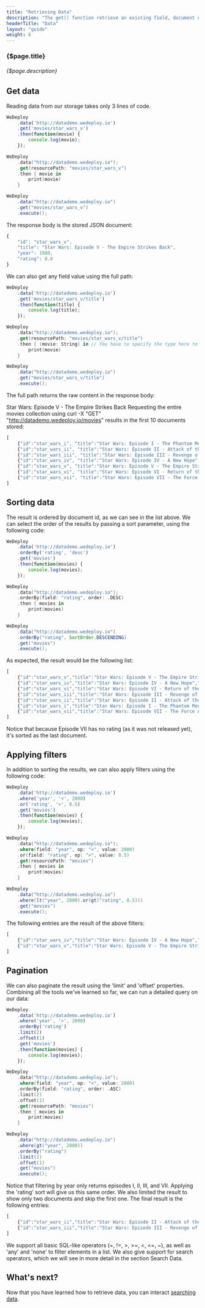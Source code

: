 ```yaml
---
title: "Retrieving Data"
description: "The get() function retrieve an existing field, document or collection in the database."
headerTitle: "Data"
layout: "guide"
weight: 6
---
```


### {$page.title}

###### {$page.description}

<article id="1">

## Get data

Reading data from our storage takes only 3 lines of code.

```javascript
WeDeploy
	.data('http://datademo.wedeploy.io')
	.get('movies/star_wars_v')
	.then(function(movie) {
		console.log(movie);
	});
```
```swift
WeDeploy
	.data("http://datademo.wedeploy.io");
	.get(resourcePath: "movies/star_wars_v")
	.then { movie in
		print(movie)
	}
```
```java
WeDeploy
	.data("http://datademo.wedeploy.io")
	.get("movies/star_wars_v")
	.execute();
```

The response body is the stored JSON document:

```javascript
{
	"id": "star_wars_v",
	"title": "Star Wars: Episode V - The Empire Strikes Back",
	"year": 1980,
	"rating": 8.8
}
```

We can also get any field value using the full path:

```javascript
WeDeploy
	.data('http://datademo.wedeploy.io')
	.get('movies/star_wars_v/title')
	.then(function(title) {
		console.log(title);
	});
```
```swift
WeDeploy
	.data("http://datademo.wedeploy.io");
	.get(resourcePath: "movies/star_wars_v/title")
	.then { (movie: String) in // You have to specify the type here to allow compiler infer type
		print(movie)
	}
```
```java
WeDeploy
	.data("http://datademo.wedeploy.io")
	.get("movies/star_wars_v/title")
	.execute();
```

The full path returns the raw content in the response body:

Star Wars: Episode V - The Empire Strikes Back
Requesting the entire movies collection using curl -X "GET" "http://datademo.wedeploy.io/movies" results in the first 10 documents stored:

```javascript
[
	{"id":"star_wars_i", "title":"Star Wars: Episode I - The Phantom Menace", "year":1999, "rating":6.5},
	{"id":"star_wars_ii", "title":"Star Wars: Episode II - Attack of the Clones", "year":2002, "rating":6.7},
	{"id":"star_wars_iii", "title":"Star Wars: Episode III - Revenge of the Sith", "year":2005, "rating":7.7},
	{"id":"star_wars_iv", "title":"Star Wars: Episode IV - A New Hope", "year":1977, "rating":8.7},
	{"id":"star_wars_v", "title":"Star Wars: Episode V - The Empire Strikes Back", "year":1980, "rating":8.8},
	{"id":"star_wars_vi", "title":"Star Wars: Episode VI - Return of the Jedi", "year":1983, "rating":8.4},
	{"id":"star_wars_vii", "title":"Star Wars: Episode VII - The Force Awakens", "year":2015}
]
```

</article>

<article id="2">

## Sorting data

The result is ordered by document id, as we can see in the list above. We can select the order of the results by passing a sort parameter, using the following code:

```javascript
WeDeploy
	.data('http://datademo.wedeploy.io')
	.orderBy('rating', 'desc')
	.get('movies')
	.then(function(movies) {
		console.log(movies);
	});
```
```swift
WeDeploy
	.data("http://datademo.wedeploy.io");
	.orderBy(field: "rating", order: .DESC)
	.then { movies in
		print(movies)
	}
```
```java
WeDeploy
	.data("http://datademo.wedeploy.io")
	.orderBy("rating", SortOrder.DESCENDING)
	.get("movies")
	.execute();
```

As expected, the result would be the following list:

```javascript
[
	{"id":"star_wars_v","title":"Star Wars: Episode V - The Empire Strikes Back","year":1980,"rating":8.8},
	{"id":"star_wars_iv","title":"Star Wars: Episode IV - A New Hope","year":1977,"rating":8.7},
	{"id":"star_wars_vi","title":"Star Wars: Episode VI - Return of the Jedi","year":1983,"rating":8.4},
	{"id":"star_wars_iii","title":"Star Wars: Episode III - Revenge of the Sith","year":2005,"rating":7.7},
	{"id":"star_wars_ii","title":"Star Wars: Episode II - Attack of the Clones","year":2002,"rating":6.7},
	{"id":"star_wars_i","title":"Star Wars: Episode I - The Phantom Menace","year":1999,"rating":6.5},
	{"id":"star_wars_vii","title":"Star Wars: Episode VII - The Force Awakens","year":2015}
]
```

Notice that because Episode VII has no rating (as it was not released yet), it's sorted as the last document.

</article>

<article id="3">

## Applying filters

In addition to sorting the results, we can also apply filters using the following code:

```javascript
WeDeploy
	.data('http://datademo.wedeploy.io')
	.where('year', '<', 2000)
	.or('rating', '>', 8.5)
	.get('movies')
	.then(function(movies) {
		console.log(movies);
	});
```
```swift
WeDeploy
	.data("http://datademo.wedeploy.io");
	.where(field: "year", op: "<", value: 2000)
	.or(field: "rating", op: ">", value: 8.5)
	.get(resourcePath: "movies")
	.then { movies in
		print(movies)
	}
```
```java
WeDeploy
	.data("http://datademo.wedeploy.io")
	.where(lt("year", 2000).or(gt("rating", 8.5)))
	.get("movies")
	.execute();
```

The following entries are the result of the above filters:

```javascript
[
	{"id":"star_wars_iv","title":"Star Wars: Episode IV - A New Hope","year":1977,"rating":8.7},
	{"id":"star_wars_v","title":"Star Wars: Episode V - The Empire Strikes Back","year":1980,"rating":8.8}
]
```

</article>

<article id="4">

## Pagination

We can also paginate the result using the 'limit' and 'offset' properties. Combining all the tools we've learned so far, we can run a detailed query on our data:

```javascript
WeDeploy
	.data('http://datademo.wedeploy.io')
	.where('year', '>', 2000)
	.orderBy('rating')
	.limit(2)
	.offset(1)
	.get('movies')
	.then(function(movies) {
		console.log(movies);
	});
```
```swift
WeDeploy
	.data("http://datademo.wedeploy.io");
	.where(field: "year", op: "<", value: 2000)
	.orderBy(field: "rating", order: .ASC)
	.limit(2)
	.offset(1)
	.get(resourcePath: "movies")
	.then { movies in
		print(movies)
	}
```
```java
WeDeploy
	.data("http://datademo.wedeploy.io")
	.where(gt("year", 2000))
	.orderBy("rating")
	.limit(2)
	.offset(1)
	.get("movies")
	.execute();
```

Notice that filtering by year only returns episodes I, II, III, and VII. Applying the 'rating' sort will give us this same order. We also limited the result to show only two documents and skip the first one. The final result is the following entries:

```javascript
[
	{"id":"star_wars_ii","title":"Star Wars: Episode II - Attack of the Clones","year":2002,"rating":6.7},
	{"id":"star_wars_iii","title":"Star Wars: Episode III - Revenge of the Sith","year":2005,"rating":7.7}
]
```

We support all basic SQL-like operators (=, !=, >, >=, <, <=, ~), as well as 'any' and 'none' to filter elements in a list. We also give support for search operators, which we will see in more detail in the section Search Data.

</article>

## What's next?

Now that you have learned how to retrieve data, you can interact [searching data](/docs/data/searching-data.html).
